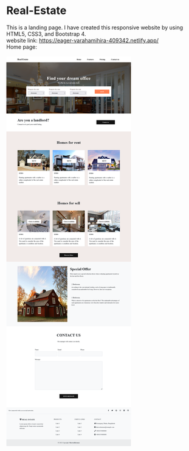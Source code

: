 # Real-Estate
This is a landing page. I have created this responsive website by using HTML5, CSS3, and Bootstrap 4.
<br>
website link: https://eager-varahamihira-409342.netlify.app/
<br>
Home page:
<br>
<br>
<img src="https://github.com/ShawonBarman/Real-Estate/blob/main/project_demo.png">
